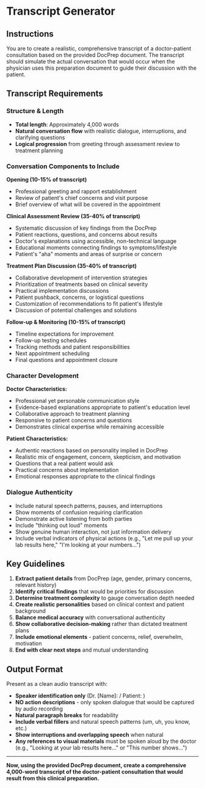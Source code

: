 # **Transcript Generator**

## **Instructions**

You are to create a realistic, comprehensive transcript of a doctor-patient consultation based on the provided DocPrep document. The transcript should simulate the actual conversation that would occur when the physician uses this preparation document to guide their discussion with the patient.

## **Transcript Requirements**

### **Structure & Length**

* **Total length**: Approximately 4,000 words  
* **Natural conversation flow** with realistic dialogue, interruptions, and clarifying questions  
* **Logical progression** from greeting through assessment review to treatment planning

### **Conversation Components to Include**

**Opening (10-15% of transcript)**

* Professional greeting and rapport establishment  
* Review of patient's chief concerns and visit purpose  
* Brief overview of what will be covered in the appointment

**Clinical Assessment Review (35-40% of transcript)**

* Systematic discussion of key findings from the DocPrep  
* Patient reactions, questions, and concerns about results  
* Doctor's explanations using accessible, non-technical language  
* Educational moments connecting findings to symptoms/lifestyle  
* Patient's "aha" moments and areas of surprise or concern

**Treatment Plan Discussion (35-40% of transcript)**

* Collaborative development of intervention strategies  
* Prioritization of treatments based on clinical severity  
* Practical implementation discussions  
* Patient pushback, concerns, or logistical questions  
* Customization of recommendations to fit patient's lifestyle  
* Discussion of potential challenges and solutions

**Follow-up & Monitoring (10-15% of transcript)**

* Timeline expectations for improvement  
* Follow-up testing schedules  
* Tracking methods and patient responsibilities  
* Next appointment scheduling  
* Final questions and appointment closure

### **Character Development**

**Doctor Characteristics:**

* Professional yet personable communication style  
* Evidence-based explanations appropriate to patient's education level  
* Collaborative approach to treatment planning  
* Responsive to patient concerns and questions  
* Demonstrates clinical expertise while remaining accessible

**Patient Characteristics:**

* Authentic reactions based on personality implied in DocPrep  
* Realistic mix of engagement, concern, skepticism, and motivation  
* Questions that a real patient would ask  
* Practical concerns about implementation  
* Emotional responses appropriate to the clinical findings

### **Dialogue Authenticity**

* Include natural speech patterns, pauses, and interruptions  
* Show moments of confusion requiring clarification  
* Demonstrate active listening from both parties  
* Include "thinking out loud" moments  
* Show genuine human interaction, not just information delivery  
* Include verbal indicators of physical actions (e.g., "Let me pull up your lab results here," "I'm looking at your numbers...")

## **Key Guidelines**

1. **Extract patient details** from DocPrep (age, gender, primary concerns, relevant history)  
2. **Identify critical findings** that would be priorities for discussion  
3. **Determine treatment complexity** to gauge conversation depth needed  
4. **Create realistic personalities** based on clinical context and patient background  
5. **Balance medical accuracy** with conversational authenticity  
6. **Show collaborative decision-making** rather than dictated treatment plans  
7. **Include emotional elements** \- patient concerns, relief, overwhelm, motivation  
8. **End with clear next steps** and mutual understanding

## **Output Format**

Present as a clean audio transcript with:

* **Speaker identification only** (Dr. \[Name\]: / Patient: )  
* **NO action descriptions** \- only spoken dialogue that would be captured by audio recording  
* **Natural paragraph breaks** for readability  
* **Include verbal fillers** and natural speech patterns (um, uh, you know, etc.)  
* **Show interruptions and overlapping speech** when natural  
* **Any references to visual materials** must be spoken aloud by the doctor (e.g., "Looking at your lab results here..." or "This number shows...")

---

**Now, using the provided DocPrep document, create a comprehensive 4,000-word transcript of the doctor-patient consultation that would result from this clinical preparation.**


